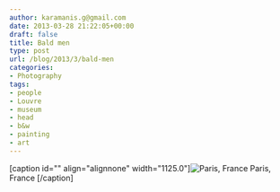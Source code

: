 ```yaml
---
author: karamanis.g@gmail.com
date: 2013-03-28 21:22:05+00:00
draft: false
title: Bald men
type: post
url: /blog/2013/3/bald-men
categories:
- Photography
tags:
- people
- Louvre
- museum
- head
- b&w
- painting
- art
---
```


[caption id="" align="alignnone" width="1125.0"]![ Paris, France ](https://images.squarespace-cdn.com/content/v1/4f3f61bae4b063b909445965/1364505616182-9ABIZJ4YERJKE682MM8F/ke17ZwdGBToddI8pDm48kLSERMgCVymnItqhne5EfYV7gQa3H78H3Y0txjaiv_0fDoOvxcdMmMKkDsyUqMSsMWxHk725yiiHCCLfrh8O1z5QHyNOqBUUEtDDsRWrJLTmMCg6RGY8TrcVSOIk4QoDPnvjthEs8TAhVmYN7i_-QaEW7L_Q40KNxq4S2FLq3V0y/20130227-R0013380.jpg?format=original)
 Paris, France [/caption]
